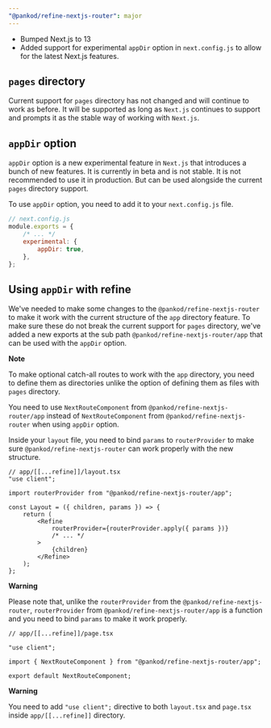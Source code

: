 ```yaml
---
"@pankod/refine-nextjs-router": major
---
```


- Bumped Next.js to 13
- Added support for experimental `appDir` option in `next.config.js` to allow for the latest Next.js features.


## `pages` directory

Current support for `pages` directory has not changed and will continue to work as before. It will be supported as long as `Next.js` continues to support and prompts it as the stable way of working with `Next.js`.

## `appDir` option

`appDir` option is a new experimental feature in `Next.js` that introduces a bunch of new features. It is currently in beta and is not stable. It is not recommended to use it in production. But can be used alongside the current `pages` directory support.

To use `appDir` option, you need to add it to your `next.config.js` file.

```js
// next.config.js
module.exports = {
    /* ... */
    experimental: {
        appDir: true,
    },
};
```

## Using `appDir` with **refine**

We've needed to make some changes to the `@pankod/refine-nextjs-router` to make it work with the current structure of the `app` directory feature. To make sure these do not break the current support for `pages` directory, we've added a new exports at the sub path `@pankod/refine-nextjs-router/app` that can be used with the `appDir` option.

**Note**

To make optional catch-all routes to work with the `app` directory, you need to define them as directories unlike the option of defining them as files with `pages` directory.

You need to use `NextRouteComponent` from `@pankod/refine-nextjs-router/app` instead of `NextRouteComponent` from `@pankod/refine-nextjs-router` when using `appDir` option.

Inside your `layout` file, you need to bind `params` to `routerProvider` to make sure `@pankod/refine-nextjs-router` can work properly with the new structure.

```tsx
// app/[[...refine]]/layout.tsx
"use client";

import routerProvider from "@pankod/refine-nextjs-router/app";

const Layout = ({ children, params }) => {
    return (
        <Refine
            routerProvider={routerProvider.apply({ params })}
            /* ... */
        >
            {children}
        </Refine>
    );
};
```

**Warning**

Please note that, unlike the `routerProvider` from the `@pankod/refine-nextjs-router`, `routerProvider` from `@pankod/refine-nextjs-router/app` is a function and you need to bind `params` to make it work properly.

```tsx
// app/[[...refine]]/page.tsx

"use client";

import { NextRouteComponent } from "@pankod/refine-nextjs-router/app";

export default NextRouteComponent;

```

**Warning**

You need to add `"use client";` directive to both `layout.tsx` and `page.tsx` inside `app/[[...refine]]` directory.
